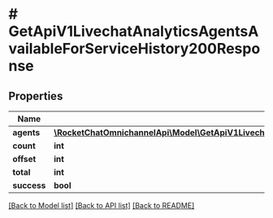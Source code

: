 # # GetApiV1LivechatAnalyticsAgentsAvailableForServiceHistory200Response

## Properties

Name | Type | Description | Notes
------------ | ------------- | ------------- | -------------
**agents** | [**\RocketChatOmnichannelApi\Model\GetApiV1LivechatAnalyticsAgentsAvailableForServiceHistory200ResponseAgentsInner[]**](GetApiV1LivechatAnalyticsAgentsAvailableForServiceHistory200ResponseAgentsInner.md) |  | [optional]
**count** | **int** |  | [optional]
**offset** | **int** |  | [optional]
**total** | **int** |  | [optional]
**success** | **bool** |  | [optional]

[[Back to Model list]](../../README.md#models) [[Back to API list]](../../README.md#endpoints) [[Back to README]](../../README.md)
